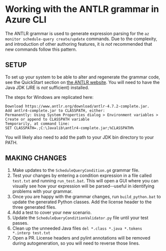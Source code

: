# Working with the ANTLR grammar in Azure CLI

The ANTLR grammar is used to generate expression parsing for the `az monitor schedule-query create/update` commands. Due to the complexity, and introduction of other authoring features, it is *not* recommended that new commands follow this pattern.

## SETUP

To set up your system to be able to alter and regenerate the grammar code, see the QuickStart section on [the ANTLR website](https://www.antlr.org/). You will need to have the Java JDK (JRE is *not* sufficient) installed.

The steps for Windows are replicated here:
```
Download https://www.antlr.org/download/antlr-4.7.2-complete.jar.
Add antlr4-complete.jar to CLASSPATH, either:
Permanently: Using System Properties dialog > Environment variables > Create or append to CLASSPATH variable
Temporarily, at command line:
SET CLASSPATH=.;C:\Javalib\antlr4-complete.jar;%CLASSPATH%
```

You will likely also need to add the path to your JDK bin directory to your PATH.

## MAKING CHANGES

1. Make updates to the `ScheduleQueryCondition.g4` grammar file.
2. Test your changes by entering a condition expression in a file called `test.txt` and running `run_test.bat`. This will open a GUI where you can visually see how your expression will be parsed--useful in identifying problems with your grammar.
3. Once you are happy with the grammar changes, run `build_python.bat` to update the generated Python classes. Add the license header to the three generated files.
4. Add a test to cover your new scenario.
5. Update the `ScheduleQueryConditionValidator.py` file until your test passes.
6. Clean up the unneeded Java files `del *.class *.java *.tokens *.interp test.txt`
7. Open a PR. License headers and pylint annotations will be removed during autogeneration, so you will need to reverse those lines.